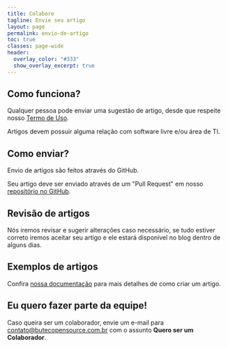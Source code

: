```yaml
---
title: Colabore
tagline: Envie seu artigo
layout: page
permalink: envio-de-artigo
toc: true
classes: page-wide
header:
  overlay_color: "#333"
  show_overlay_excerpt: true
---
```


## Como funciona?

Qualquer pessoa pode enviar uma sugestão de artigo, desde que respeite nosso [Termo de Uso](/termos-de-uso/).

Artigos devem possuir alguma relação com software livre e/ou área de TI.

## Como enviar?

Envio de artigos são feitos através do GitHub.

Seu artigo deve ser enviado através de um "Pull Request" em nosso [repositório no GitHub](https://github.com/ButecoOpenSource/butecoopensource.github.io).

## Revisão de artigos

Nós iremos revisar e sugerir alterações caso necessário, se tudo estiver correto iremos aceitar seu artigo e ele estará disponível no blog dentro de alguns dias.

## Exemplos de artigos

Confira [nossa documentação](https://github.com/ButecoOpenSource/butecoopensource.github.io/blob/master/docs/submissions.md) para mais detalhes de como criar um artigo.

## Eu quero fazer parte da equipe!

Caso queira ser um colaborador, envie um e-mail para [contato@butecopensource.com.br](mailto:contato@butecopensource.com.br) com o assunto **Quero ser um Colaborador**.
